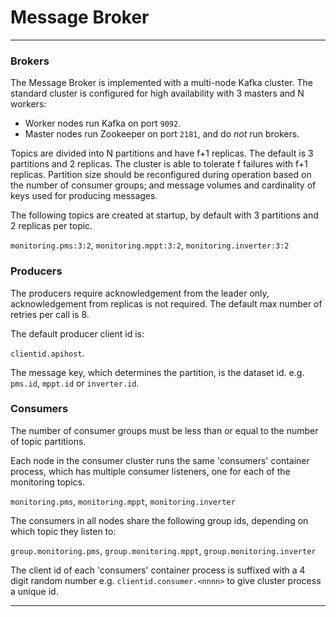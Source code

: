 # Message Broker
---

### Brokers

The Message Broker is implemented with a multi-node Kafka cluster. The standard cluster is configured for high availability with  3 masters and N workers: 

- Worker nodes run Kafka on port `9092`. 
- Master nodes run Zookeeper on port `2181`, and do _not_ run brokers.

Topics are divided into N partitions and have f+1 replicas. The default is 3 partitions and 2 replicas. The cluster is able to tolerate f failures with f+1 replicas. Partition size should be reconfigured during operation based on the number of consumer groups; and message volumes and cardinality of keys used for producing messages.

The following topics are created at startup, by default with 3 partitions and 2 replicas per topic.

  `monitoring.pms:3:2`, `monitoring.mppt:3:2`, `monitoring.inverter:3:2`

### Producers

The producers require acknowledgement from the leader only, acknowledgement from replicas is not required. 
The default max number of retries per call is 8.

The default producer client id is:

 `clientid.apihost`.

The message key, which determines the partition, is the dataset id. e.g. `pms.id`, `mppt.id` or `inverter.id`.   

### Consumers

The number of consumer groups must be less than or equal to the number of topic partitions.

Each node in the consumer cluster runs the same 'consumers' container process, which has multiple consumer listeners, one for each of the monitoring topics.

   `monitoring.pms`, `monitoring.mppt`, `monitoring.inverter`

The consumers in all nodes share the following group ids, depending on which topic they listen to:

   `group.monitoring.pms`, `group.monitoring.mppt`, `group.monitoring.inverter`

The client id of each 'consumers' container process is suffixed with a 4 digit random number e.g. `clientid.consumer.<nnnn>` to give cluster process a unique id.

---
